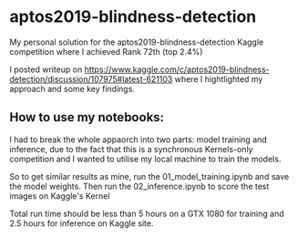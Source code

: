 # aptos2019-blindness-detection
My personal solution for the aptos2019-blindness-detection Kaggle competition where I achieved Rank 72th (top 2.4%)

I posted writeup on https://www.kaggle.com/c/aptos2019-blindness-detection/discussion/107975#latest-621103 where I hightlighted my approach and some key findings. 

## How to use my notebooks:
I had to break the whole appaorch into two parts: model training and inference, due to the fact that this is a synchronous Kernels-only competition and I wanted to utilise my local machine to train the models.

So to get similar results as mine, run the 01_model_training.ipynb and save the model weights. Then run the 02_inference.ipynb to score the test images on Kaggle's Kernel

Total run time should be less than 5 hours on a GTX 1080 for training and 2.5 hours for inference on Kaggle site.

